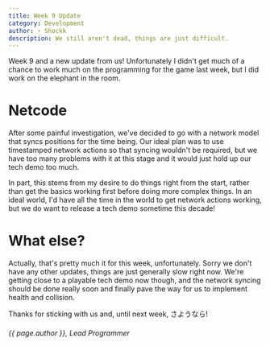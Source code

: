 ```yaml
---
title: Week 9 Update
category: Development
author: ⚡ Shockk
description: We still aren't dead, things are just difficult.
---
```


Week 9 and a new update from us! Unfortunately I didn't get much of a chance to work much on the programming for the game last week, but I did work on the elephant in the room.

# Netcode

After some painful investigation, we've decided to go with a network model that syncs positions for the time being. Our ideal plan was to use timestamped network actions so that syncing wouldn't be required, but we have too many problems with it at this stage and it would just hold up our tech demo too much.

In part, this stems from my desire to do things right from the start, rather than get the basics working first before doing more complex things. In an ideal world, I'd have all the time in the world to get network actions working, but we do want to release a tech demo sometime this decade!

# What else?

Actually, that's pretty much it for this week, unfortunately. Sorry we don't have any other updates, things are just generally slow right now. We're getting close to a playable tech demo now though, and the network syncing should be done really soon and finally pave the way for us to implement health and collision.

Thanks for sticking with us and, until next week, さようなら!

###### {{ page.author }}, Lead Programmer
